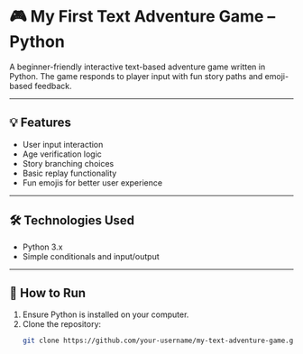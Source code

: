 # 🎮 My First Text Adventure Game – Python

A beginner-friendly interactive text-based adventure game written in Python. The game responds to player input with fun story paths and emoji-based feedback.

---

## 💡 Features

- User input interaction
- Age verification logic
- Story branching choices
- Basic replay functionality
- Fun emojis for better user experience

---

## 🛠 Technologies Used

- Python 3.x
- Simple conditionals and input/output

---

## 🚀 How to Run

1. Ensure Python is installed on your computer.
2. Clone the repository:
   ```bash
   git clone https://github.com/your-username/my-text-adventure-game.git
